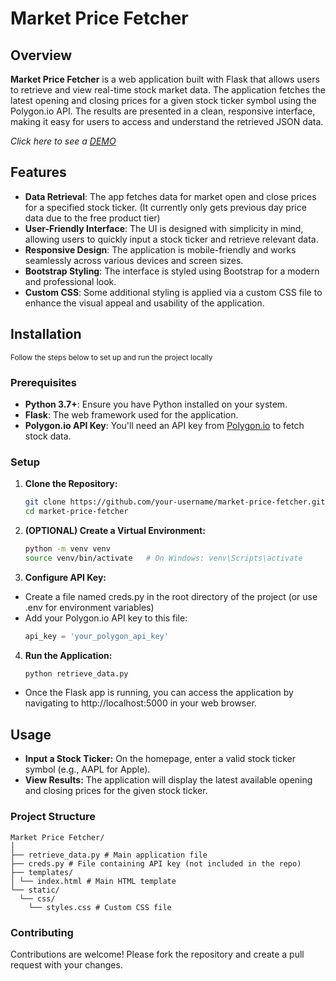 # Market Price Fetcher

## Overview

**Market Price Fetcher** is a web application built with Flask that allows users to retrieve and view real-time stock market data. The application fetches the latest opening and closing prices for a given stock ticker symbol using the Polygon.io API. The results are presented in a clean, responsive interface, making it easy for users to access and understand the retrieved JSON data.

_Click here to see a [DEMO](https://youtu.be/dAB0uNtWByU)_

## Features

- **Data Retrieval**: The app fetches data for market open and close prices for a specified stock ticker. (It currently only gets previous day price data due to the free product tier)
- **User-Friendly Interface**: The UI is designed with simplicity in mind, allowing users to quickly input a stock ticker and retrieve relevant data.
- **Responsive Design**: The application is mobile-friendly and works seamlessly across various devices and screen sizes.
- **Bootstrap Styling**: The interface is styled using Bootstrap for a modern and professional look.
- **Custom CSS**: Some additional styling is applied via a custom CSS file to enhance the visual appeal and usability of the application.

## Installation

<sup>Follow the steps below to set up and run the project locally<sup>

### Prerequisites

- **Python 3.7+**: Ensure you have Python installed on your system.
- **Flask**: The web framework used for the application.
- **Polygon.io API Key**: You'll need an API key from [Polygon.io](https://polygon.io/) to fetch stock data.

### Setup

1. **Clone the Repository:**

   ```bash
   git clone https://github.com/your-username/market-price-fetcher.git
   cd market-price-fetcher
   ```

2. **(OPTIONAL) Create a Virtual Environment:**

   ```bash
   python -m venv venv
   source venv/bin/activate   # On Windows: venv\Scripts\activate
   ```

3. **Configure API Key:**

- Create a file named creds.py in the root directory of the project (or use .env for environment variables)
- Add your Polygon.io API key to this file:
  ```python
  api_key = 'your_polygon_api_key'
  ```

4. **Run the Application:**

   ```bash
   python retrieve_data.py
   ```

- Once the Flask app is running, you can access the application by navigating to http://localhost:5000 in your web browser.

## Usage

- **Input a Stock Ticker:** On the homepage, enter a valid stock ticker symbol (e.g., AAPL for Apple).
- **View Results:** The application will display the latest available opening and closing prices for the given stock ticker.

### Project Structure

```plaintext
Market Price Fetcher/
│
├── retrieve_data.py # Main application file
├── creds.py # File containing API key (not included in the repo)
├── templates/
│ └── index.html # Main HTML template
└── static/
  └── css/
    └── styles.css # Custom CSS file
```

### Contributing

Contributions are welcome! Please fork the repository and create a pull request with your changes.
